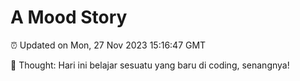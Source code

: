 # A Mood Story

⏰ Updated on Mon, 27 Nov 2023 15:16:47 GMT

💭 Thought: Hari ini belajar sesuatu yang baru di coding, senangnya!

